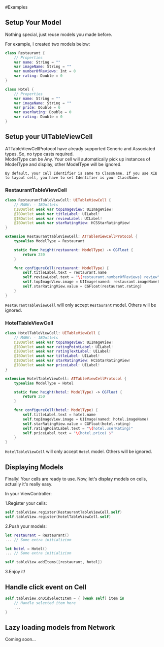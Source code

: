 #Examples

## Setup Your Model
Nothing special, just reuse models you made before.

For example, I created two models below:
```swift
class Restaurant {
    // Properties
    var name: String = ""
    var imageName: String = ""
    var numberOfReviews: Int = 0
    var rating: Double = 0
}
```

```swift
class Hotel {
    // Properties
    var name: String = ""
    var imageName: String = ""
    var price: Double = 0
    var userRating: Double = 0
    var rating: Double = 0
}
```

## Setup your UITableViewCell
ATTableViewCellProtocol have already supported Generic and Associated types. So, no type casts required.<br />
ModelType can be Any. Your cell will automatically pick up instances of ModelType and display, other ModelType will be ignored.

`By default, your cell Identifier is same to ClassName. If you use XIB to layout cell, you have to set Identifier is your ClassName.`

### RestaurantTableViewCell
```swift
class RestaurantTableViewCell: UITableViewCell {
    // MARK: - IBOutlets
    @IBOutlet weak var topImageView: UIImageView!
    @IBOutlet weak var titleLabel: UILabel!
    @IBOutlet weak var reviewLabel: UILabel!
    @IBOutlet weak var starRatingView: HCSStarRatingView!
}

extension RestaurantTableViewCell: ATTableViewCellProtocol {
    typealias ModelType = Restaurant

    static func height(restaurant: ModelType) -> CGFloat {
        return 230
    }

    func configureCell(restaurant: ModelType) {
        self.titleLabel.text = restaurant.name
        self.reviewLabel.text = "\(restaurant.numberOfReviews) review" + (restaurant.numberOfReviews > 1 ? "s" : "")
        self.topImageView.image = UIImage(named: restaurant.imageName)
        self.starRatingView.value = CGFloat(restaurant.rating)
    }
}
```
`RestaurantTableViewCell` will only accept `Restaurant` model. Others will be ignored.

### HotelTableViewCell
```swift
class HotelTableViewCell: UITableViewCell {
    // MARK: - IBOutlets
    @IBOutlet weak var topImageView: UIImageView!
    @IBOutlet weak var ratingPointLabel: UILabel!
    @IBOutlet weak var ratingTextLabel: UILabel!
    @IBOutlet weak var titleLabel: UILabel!
    @IBOutlet weak var starRatingView: HCSStarRatingView!
    @IBOutlet weak var priceLabel: UILabel!
}

extension HotelTableViewCell: ATTableViewCellProtocol {
    typealias ModelType = Hotel

    static func height(hotel: ModelType) -> CGFloat {
        return 250
    }

    func configureCell(hotel: ModelType) {
        self.titleLabel.text = hotel.name
        self.topImageView.image = UIImage(named: hotel.imageName)
        self.starRatingView.value = CGFloat(hotel.rating)
        self.ratingPointLabel.text = "\(hotel.userRating)"
        self.priceLabel.text = "\(hotel.price) $"
    }
}
```
`HotelTableViewCell` will only accept `Hotel` model. Others will be ignored.

## Displaying Models
Finally! Your cells are ready to use. Now, let's display models on cells, actually it's really easy.<br />

In your ViewController:

1.Register your cells:
```swift
self.tableView.register(RestaurantTableViewCell.self)
self.tableView.register(HotelTableViewCell.self)
```
2.Push your models:
```swift
let restaurant = Restaurant()
... // Some extra initializion

let hotel = Hotel()
... // Some extra initializion

self.tableView.addItems([restaurant, hotel])
```

3.Enjoy it!

## Handle click event on Cell
```swift
self.tableView.onDidSelectItem = { [weak self] item in
    // Handle selected item here
    ...
}
```

## Lazy loading models from Network
Coming soon...
